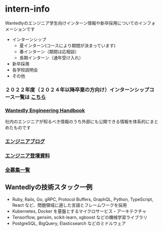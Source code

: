 # intern-info
Wantedlyのエンジニア学生向けインターン情報や新卒採用についてのインフォメーションです
- インターンシップ
  - 夏インターン(コースにより期間が決まっています)
  - 春インターン（期間は応相談）
  - 長期インターン（通年受け入れ）
- 新卒採用
- 各学校説明会
- その他

### ２０２２年度（２０２４年以降卒業の方向け）インターンシップコース一覧は [こちら](https://wantedlyinc.com/ja/summer_intern_2022)

### [Wantedly Engineering Handbook](https://docs.wantedly.dev/)
社内のエンジニアが知るべき情報のうち外部にも公開できる情報を体系的にまとめたものです

### [エンジニアブログ](https://www.wantedly.com/stories/s/wantedly_engineers)

### [エンジニア登壇資料](https://wantedlyinc.com/ja/presentations)

### [全募集一覧](https://www.wantedly.com/companies/wantedly/projects)


## Wantedlyの技術スタック一例
- Ruby, Rails, Go, gRPC, Protocol Buffers, GraphQL, Python, TypeScript, React など、問題領域に適した言語とフレームワークを採用
- Kubernetes, Docker を基盤とするマイクロサービス・アーキテクチャ
- Tensorflow, gensim, scikit-learn, xgboost などの機械学習ライブラリ
- PostgreSQL, BigQuery, Elasticsearch などのミドルウェア

